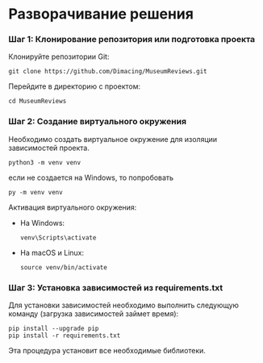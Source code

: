 # Разворачивание решения

### **Шаг 1: Клонирование репозитория или подготовка проекта**

Клонируйте репозитории Git:

```commandline
git clone https://github.com/Dimacing/MuseumReviews.git
```

Перейдите в директорию с проектом:

```commandline
cd MuseumReviews
```

### **Шаг 2: Создание виртуального окружения**

Необходимо создать виртуальное окружение для изоляции зависимостей проекта.

```commandline
python3 -m venv venv
```
если не создается на Windows, то попробовать

```commandline
py -m venv venv
```

Активация виртуального окружения:

- На Windows:
    ```commandline
    venv\Scripts\activate
    ```

- На macOS и Linux:
    ```commandline
    source venv/bin/activate
    ```

### **Шаг 3: Установка зависимостей из requirements.txt**

Для установки зависимостей необходимо выполнить следующую команду (загрузка зависимостей займет время):

```commandline
pip install --upgrade pip
pip install -r requirements.txt
```

Эта процедура установит все необходимые библиотеки.




